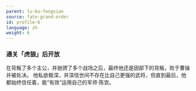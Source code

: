 ```yaml
---
parent: lu-bu-fengxian
source: fate-grand-order
id: profile-6
language: zh
weight: 6
---
```


### 通关「虎狼」后开放

在背叛了多个主公，并驰骋了多个战场之后，最终他还是因部下的背叛，败于曹操并被处决。
他私欲极深，并深信世间不存在比自己更强的武将，但直到最后，他都始终信任着，能“有效”运用自己的军师·陈宫。
